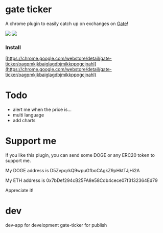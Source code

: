 # gate ticker

A chrome plugin to easily catch up on exchanges on [Gate](https://gate.io/signup/707518)!

![](https://img.alicdn.com/tfs/TB1M4xIXntYBeNjy1XdXXXXyVXa-640-400.png)
![](https://img.alicdn.com/tfs/TB1TxxIXntYBeNjy1XdXXXXyVXa-1280-800.png)

### Install
[https://chrome.google.com/webstore/detail/gate-ticker/oagpmkjkbaiglagdbjmikkppogcjnahl](https://chrome.google.com/webstore/detail/gate-ticker/oagpmkjkbaiglagdbjmikkppogcjnahl)

# Todo
- alert me when the price is...
- multi language
- add charts

# Support me
If you like this plugin, you can send some DOGE or any ERC20 token to support me.

My DOGE address is D5ZvpqrkQ9wpuGfboCAgkZ9pHktTJjHi2A

My ETH address is 0x7bDef294cB25FA8e58Cdb4cece07f3132364Ed79

Appreciate it!

# dev
dev-app for development
gate-ticker for publish